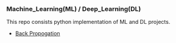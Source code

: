 ### Machine_Learning(ML) / Deep_Learning(DL)
This repo consists python implementation of ML and DL projects.

* [Back Propogation](https://github.com/mohd-muzamil/Deep-Learning/blob/main/BackPropogation.ipynb)
